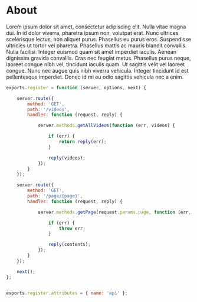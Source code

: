 About
================================

Lorem ipsum dolor sit amet, consectetur adipiscing elit. Nulla vitae magna dui. In id dolor viverra, pharetra ipsum non, volutpat erat. Nunc ultrices scelerisque lectus, non aliquet purus. Phasellus eu purus eros. Suspendisse ultricies ut tortor vel pharetra. Phasellus mattis ac mauris blandit convallis. Nulla facilisi. Integer euismod quam sit amet imperdiet iaculis. Aenean dignissim gravida convallis. Cras nec feugiat metus. Phasellus purus neque, laoreet congue nibh vel, tincidunt iaculis quam. Ut sagittis velit vel laoreet congue. Nunc nec augue quis nibh viverra vehicula. Integer tincidunt id est pellentesque imperdiet. Donec id mi eu odio sagittis vehicula nec a enim.

```javascript
exports.register = function (server, options, next) {

    server.route({
        method: 'GET',
        path: '/videos',
        handler: function (request, reply) {

            server.methods.getAllVideos(function (err, videos) {

                if (err) {
                    return reply(err);
                }

                reply(videos);
            });
        }
    });

    server.route({
        method: 'GET',
        path: '/page/{page}',
        handler: function (request, reply) {

            server.methods.getPage(request.params.page, function (err, contents) {

                if (err) {
                    throw err;
                }

                reply(contents);
            });
        }
    });

    next();
};


exports.register.attributes = { name: 'api' };
```